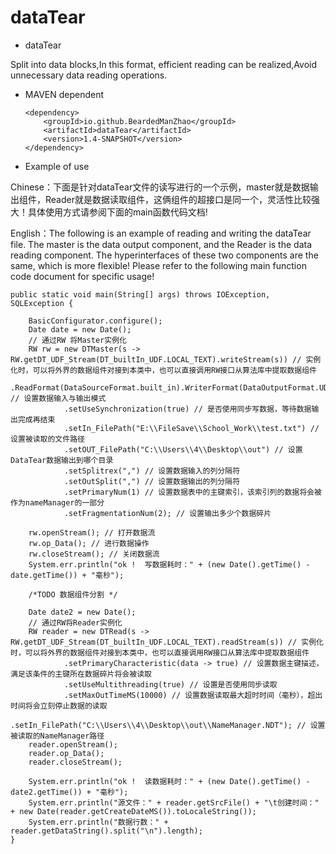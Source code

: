 # dataTear
 - dataTear
  
  Split into data blocks,In this format, efficient reading can be realized,Avoid unnecessary data reading operations.
  
  - MAVEN dependent

        <dependency>
            <groupId>io.github.BeardedManZhao</groupId>
            <artifactId>dataTear</artifactId>
            <version>1.4-SNAPSHOT</version>
        </dependency>
  
 - Example of use
 
  Chinese：下面是针对dataTear文件的读写进行的一个示例，master就是数据输出组件，Reader就是数据读取组件，这俩组件的超接口是同一个，灵活性比较强大！具体使用方式请参阅下面的main函数代码文档!
  
  
  English：The following is an example of reading and writing the dataTear file. The master is the data output component, and the Reader is the data reading component. The hyperinterfaces of these two components are the same, which is more flexible! Please refer to the following main function code document for specific usage!

  	public static void main(String[] args) throws IOException, SQLException {
  
        BasicConfigurator.configure();
        Date date = new Date();
        // 通过RW 将Master实例化
        RW rw = new DTMaster(s -> RW.getDT_UDF_Stream(DT_builtIn_UDF.LOCAL_TEXT).writeStream(s)) // 实例化时，可以将外界的数据组件对接到本类中，也可以直接调用RW接口从算法库中提取数据组件
                .ReadFormat(DataSourceFormat.built_in).WriterFormat(DataOutputFormat.UDT) // 设置数据输入与输出模式
                .setUseSynchronization(true) // 是否使用同步写数据，等待数据输出完成再结束
                .setIn_FilePath("E:\\FileSave\\School_Work\\test.txt") // 设置被读取的文件路径
                .setOUT_FilePath("C:\\Users\\4\\Desktop\\out") // 设置DataTear数据输出到哪个目录
                .setSplitrex(",") // 设置数据输入的列分隔符
                .setOutSplit(",") // 设置数据输出的列分隔符
                .setPrimaryNum(1) // 设置数据表中的主键索引，该索引列的数据将会被作为nameManager的一部分
                .setFragmentationNum(2); // 设置输出多少个数据碎片

        rw.openStream(); // 打开数据流
        rw.op_Data(); // 进行数据操作
        rw.closeStream(); // 关闭数据流
        System.err.println("ok !  写数据耗时：" + (new Date().getTime() - date.getTime()) + "毫秒");

        /*TODO 数据组件分割 */

        Date date2 = new Date();
        // 通过RW将Reader实例化
        RW reader = new DTRead(s -> RW.getDT_UDF_Stream(DT_builtIn_UDF.LOCAL_TEXT).readStream(s)) // 实例化时，可以将外界的数据组件对接到本类中，也可以直接调用RW接口从算法库中提取数据组件
                .setPrimaryCharacteristic(data -> true) // 设置数据主键描述，满足该条件的主键所在数据碎片将会被读取
                .setUseMultithreading(true) // 设置是否使用同步读取
                .setMaxOutTimeMS(10000) // 设置数据读取最大超时时间（毫秒），超出时间将会立刻停止数据的读取
                .setIn_FilePath("C:\\Users\\4\\Desktop\\out\\NameManager.NDT"); // 设置被读取的NameManager路径
        reader.openStream();
        reader.op_Data();
        reader.closeStream();

        System.err.println("ok !  读数据耗时：" + (new Date().getTime() - date2.getTime()) + "毫秒");
        System.err.println("源文件：" + reader.getSrcFile() + "\t创建时间：" + new Date(reader.getCreateDateMS()).toLocaleString());
        System.err.println("数据行数：" + reader.getDataString().split("\n").length);
    }
